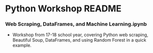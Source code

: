 # Python Workshop README

### Web Scraping, DataFrames, and Machine Learning.ipynb
- Workshop from 17-18 school year, covering Python web scraping, Beautiful Soup, DataFrames, and using Random Forest in a quick example.

